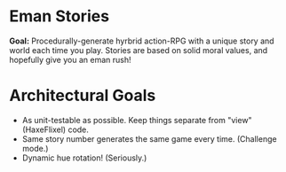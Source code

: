 # Eman Stories

**Goal:** Procedurally-generate hyrbrid action-RPG with a unique story and world each time you play. Stories are based on solid moral values, and hopefully give you an eman rush!

# Architectural Goals

- As unit-testable as possible. Keep things separate from "view" (HaxeFlixel) code.
- Same story number generates the same game every time. (Challenge mode.)
- Dynamic hue rotation! (Seriously.)
